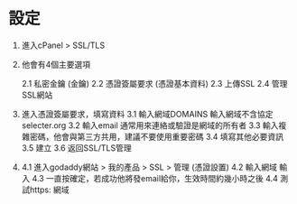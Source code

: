 # 設定

1. 進入cPanel > SSL/TLS
2. 他會有4個主要選項

    2.1 私密金鑰 (金鑰)
    2.2 憑證簽屬要求 (憑證基本資料)
    2.3 上傳SSL
    2.4 管理SSL網站

3. 進入憑證簽屬要求，填寫資料
    3.1 輸入網域DOMAINS 輸入網域不含協定  selecter.org
    3.2 輸入email 通常用來連絡或驗證是網域的所有者
    3.3 輸入複雜密碼，他會與第三方共用，建議不要使用重要密碼
    3.4 填寫其他必要資訊
    3.5 建立
    3.6 返回SSL/TLS管理


4. 
    4.1 進入godaddy網站 > 我的產品 > SSL > 管理 (憑證設置)
    4.2 輸入網域 輸入
    4.3 一直按確定，若成功他將發email給你，生效時間約幾小時之後
    4.4 測試https: 網域
